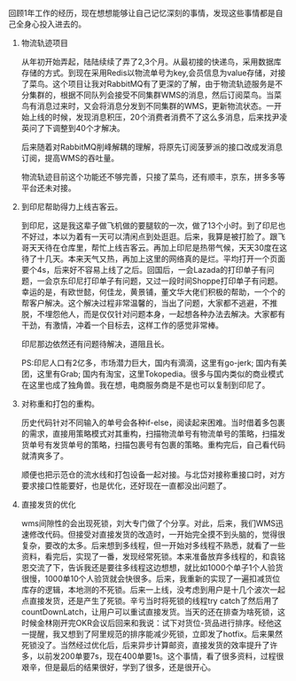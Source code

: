 回顾1年工作的经历，现在想想能够让自己记忆深刻的事情，发现这些事情都是自己全身心投入进去的。

1. 物流轨迹项目

   从年初开始弄起，陆陆续续了弄了2,3个月。从最初接的快递鸟，采用数据库存储的方式。到现在采用Redis以物流单号为key,会员信息为value存储，对接了菜鸟。这个项目让我对RabbitMQ有了更深的了解，由于物流轨迹服务是不分集群的，根据不同队列会接受不同集群WMS的消息，然后订阅菜鸟。当菜鸟有消息过来时，又会将消息分发到不同集群的WMS，更新物流状态。一开始上线的时候，发现消息积压，20个消费者消费不了这么多消息，后来找尹凌英问了下调整到40个才解决。

   后来随着对RabbitMQ削峰解耦的理解，将原先订阅菠萝派的接口改成发消息订阅，提高WMS的吞吐量。

   物流轨迹目前这个功能还不够完善，只接了菜鸟，还有顺丰，京东，拼多多等平台还未对接。

2. 到印尼帮助得力上线吉客云。

   到印尼，这是我这辈子做飞机做的要腿软的一次，做了13个小时。到了印尼也不好过，本以为着有一天可以清闲点到处逛逛。后来，我算是被打脸了。跟飞哥天天待在仓库里，帮忙上线吉客云。再加上印尼是热带气候，天天30度在这待了十几天。本来天气又热，再加上这里的网络真的是烂。平均打开一个页面要个4s，后来好不容易上线了之后。回国后，一会Lazada的打印单子有问题，一会京东印尼打印单子有问题，又过一段时间Shoppe打印单子有问题。幸运的是，有欧世懿，何佳龙，黄景铺，董文华大佬们积极的帮助，一个个的帮客户解决。这个解决过程非常温馨的，当出了问题，大家都不逃避，不推脱，不埋怨他人，而是仅仅针对问题本身，一起想各种办法去解决。大家都有干劲，有激情，冲着一个目标去，这样工作的感觉非常棒。

   印尼那边依然还有问题待解决，道阻且长。

   PS:印尼人口有2亿多，市场潜力巨大，国内有滴滴，这里有go-jerk; 国内有美团，这里有Grab; 国内有淘宝，这里Tokopedia。很多与国内类似的商业模式在这里也成了独角兽。我在想，电商服务商是不是也可以复制到印尼了。

3. 对称重和打包的重构。

   历史代码针对不同输入的单号会各种if-else，阅读起来困难。当时借着多包裹的需求，直接用策略模式对其重构，扫描物流单号有物流单号的策略，扫描发货单号有发货单号的策略，扫描包裹号有包裹的策略。重构完后，自己看代码就清爽多了。

   顺便也把示范仓的流水线和打包设备一起对接。与北岱对接称重接口时，对方要求接口性能要好，也是优化，还好现在一直都没出问题了。

4. 直接发货的优化

   wms间隙性的会出现死锁，刘大专门做了个分享。对此，后来，我们WMS迅速修改代码。但接受对直接发货的改造时，一开始完全摸不到头脑的，觉得很复杂，要改的太多。后来想到多线程，但一开始对多线程不熟悉，就看了一些资料，看完后，实现了一番，发现经常死锁。本来准备放弃多线程的，和袁铭恩交流了下，告诉我还是要往多线程这边想想，就比如1000个单子1个人验货很慢，1000单10个人验货就会快很多。后来，我重新的实现了一遍扣减货位库存的逻辑，本地测的不死锁。后来一上线，没考虑到用户是十几个波次一起点直接发货，还是产生了死锁。辛亏当时将死锁的线程try catch了然后用了countDownLatch，让用户可以重试直接发货。当天的还在排查为啥死锁，这时候金林刚开完OKR会议后回来和我说：试下对货位-货品进行排序。经他这一提醒，我又想到了阿里规范的排序能减少死锁，立即发了hotfix。后来果然死锁没了。当然经过优化后，后来异步计算邮资，直接发货的效率提升了许多，以前发200单要7s，现在400单要1s。这个事情，看了很多资料，过程很艰辛，但是最后的结果很好，学到了很多，还是很开心。

